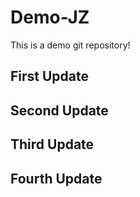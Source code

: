 # Demo-JZ
This is a demo git repository!

## First Update

## Second Update

## Third Update

## Fourth Update

